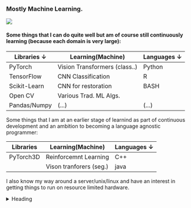 ### Mostly Machine Learning.

![](https://c.tenor.com/NeJfHqkmdMIAAAAi/tux-linux-penguin.gif)

#### Some things that I can do quite well but am of course still continuously learning (because each domain is very large):

|**Libraries**      ↓           |**Learning(Machine)**        |**Languages**     ↓       |
|-------------------------------|-----------------------------|--------------------------|
|PyTorch                        |Vision Transformers (class..)|Python                    |
|TensorFlow                     |CNN Classification           |R                         |
|Scikit-Learn                   |CNN for restoration          |BASH                      |
|Open CV                        |Various Trad. ML Algs.       |                          |
|Pandas/Numpy                   |           (...)             |          (...)           |

Some things that I am at an earlier stage of learnind as part of continuous development and an ambition to becoming a language agnostic programmer:

|**Libraries**                  |**Learning(Machine)**        |**Languages**  ↓          |
|-------------------------------|-----------------------------|--------------------------|
|PyTorch3D                      | Reinforcemnt Learning       |C++                       |
|                               | Vison tranforers (seg.)     |java                      |

I also know my way around a server/unix/linux and have an interest in getting things to run on resource limited hardware.

<details>
<summary>Heading</summary>
    + markdown list 1
        + nested list 1
        + nested list 2
    + markdown list 2
</details>

